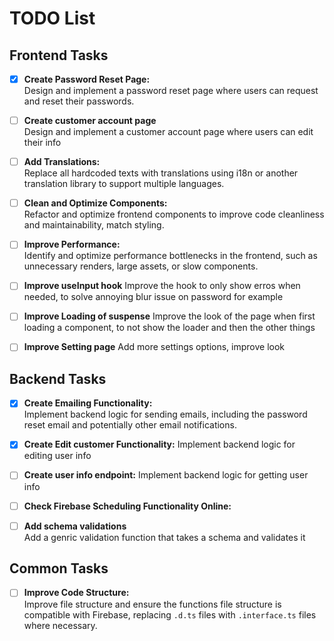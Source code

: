 # TODO List

## Frontend Tasks

-   [x] **Create Password Reset Page:**  
         Design and implement a password reset page where users can request and reset their passwords.
-   [ ] **Create customer account page**  
         Design and implement a customer account page where users can edit their info
-   [ ] **Add Translations:**  
         Replace all hardcoded texts with translations using i18n or another translation library to support multiple languages.

-   [ ] **Clean and Optimize Components:**  
         Refactor and optimize frontend components to improve code cleanliness and maintainability, match styling.
-   [ ] **Improve Performance:**  
         Identify and optimize performance bottlenecks in the frontend, such as unnecessary renders, large assets, or slow components.
-   [ ] **Improve useInput hook**
        Improve the hook to only show erros when needed, to solve annoying blur issue on password for example
-   [ ] **Improve Loading of suspense**
        Improve the look of the page when first loading a component, to not show the loader and then the other things
-   [ ] **Improve Setting page**
        Add more settings options, improve look

## Backend Tasks

-   [x] **Create Emailing Functionality:**  
         Implement backend logic for sending emails, including the password reset email and potentially other email notifications.
-   [x] **Create Edit customer Functionality:**
        Implement backend logic for editing user info
-   [ ] **Create user info endpoint:**
        Implement backend logic for getting user info

-   [ ] **Check Firebase Scheduling Functionality Online:**

-   [ ] **Add schema validations**  
         Add a genric validation function that takes a schema and validates it

## Common Tasks

-   [ ] **Improve Code Structure:**  
         Improve file structure and ensure the functions file structure is compatible with Firebase, replacing `.d.ts` files with `.interface.ts` files where necessary.
